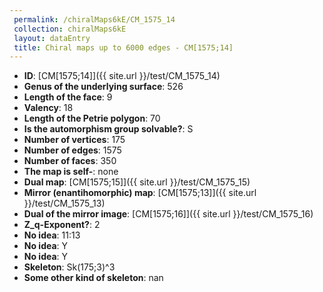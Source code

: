 ```yaml
--- 
 permalink: /chiralMaps6kE/CM_1575_14 
 collection: chiralMaps6kE
 layout: dataEntry
 title: Chiral maps up to 6000 edges - CM[1575;14]
---
```


- **ID**: [CM[1575;14]]({{ site.url }}/test/CM_1575_14)
- **Genus of the underlying surface**: 526
- **Length of the face**: 9
- **Valency**: 18
- **Length of the Petrie polygon**: 70
- **Is the automorphism group solvable?**: S
- **Number of vertices**: 175
- **Number of edges**: 1575
- **Number of faces**: 350
- **The map is self-**: none
- **Dual map**: [CM[1575;15]]({{ site.url }}/test/CM_1575_15)
- **Mirror (enantihomorphic) map**: [CM[1575;13]]({{ site.url }}/test/CM_1575_13)
- **Dual of the mirror image**: [CM[1575;16]]({{ site.url }}/test/CM_1575_16)
- **Z_q-Exponent?**: 2
- **No idea**:  11:13
- **No idea**: Y
- **No idea**: Y
- **Skeleton**: Sk(175;3)^3
- **Some other kind of skeleton**: nan
